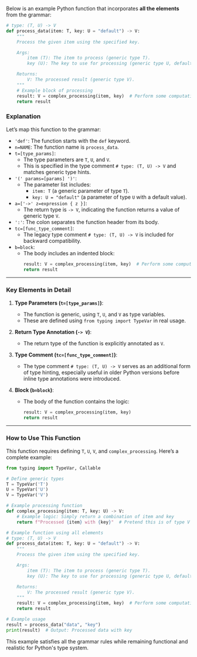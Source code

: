 Below is an example Python function that incorporates **all the elements** from the grammar:

```python
# type: (T, U) -> V
def process_data(item: T, key: U = "default") -> V:
    """
    Process the given item using the specified key.

    Args:
        item (T): The item to process (generic type T).
        key (U): The key to use for processing (generic type U, default is "default").

    Returns:
        V: The processed result (generic type V).
    """
    # Example block of processing
    result: V = complex_processing(item, key)  # Perform some computation
    return result
```

### **Explanation**
Let’s map this function to the grammar:

- `'def'`: The function starts with the `def` keyword.
- `n=NAME`: The function name is `process_data`.
- `t=[type_params]`: 
  - The type parameters are `T`, `U`, and `V`.
  - This is specified in the type comment `# type: (T, U) -> V` and matches generic type hints.
- `'(' params=[params] ')'`:
  - The parameter list includes:
    - `item: T` (a generic parameter of type `T`).
    - `key: U = "default"` (a parameter of type `U` with a default value).
- `a=['->' z=expression { z }]`:
  - The return type is `-> V`, indicating the function returns a value of generic type `V`.
- `':'`: The colon separates the function header from its body.
- `tc=[func_type_comment]`: 
  - The legacy type comment `# type: (T, U) -> V` is included for backward compatibility.
- `b=block`: 
  - The body includes an indented block:
    ```python
    result: V = complex_processing(item, key)  # Perform some computation
    return result
    ```

---

### **Key Elements in Detail**
1. **Type Parameters (`t=[type_params]`)**:
   - The function is generic, using `T`, `U`, and `V` as type variables.
   - These are defined using `from typing import TypeVar` in real usage.

2. **Return Type Annotation (`-> V`)**:
   - The return type of the function is explicitly annotated as `V`.

3. **Type Comment (`tc=[func_type_comment]`)**:
   - The type comment `# type: (T, U) -> V` serves as an additional form of type hinting, especially useful in older Python versions before inline type annotations were introduced.

4. **Block (`b=block`)**:
   - The body of the function contains the logic:
     ```python
     result: V = complex_processing(item, key)
     return result
     ```

---

### **How to Use This Function**
This function requires defining `T`, `U`, `V`, and `complex_processing`. Here’s a complete example:

```python
from typing import TypeVar, Callable

# Define generic types
T = TypeVar('T')
U = TypeVar('U')
V = TypeVar('V')

# Example processing function
def complex_processing(item: T, key: U) -> V:
    # Example logic: Simply return a combination of item and key
    return f"Processed {item} with {key}"  # Pretend this is of type V

# Example function using all elements
# type: (T, U) -> V
def process_data(item: T, key: U = "default") -> V:
    """
    Process the given item using the specified key.

    Args:
        item (T): The item to process (generic type T).
        key (U): The key to use for processing (generic type U, default is "default").

    Returns:
        V: The processed result (generic type V).
    """
    result: V = complex_processing(item, key)  # Perform some computation
    return result

# Example usage
result = process_data("data", "key")
print(result)  # Output: Processed data with key
```

This example satisfies all the grammar rules while remaining functional and realistic for Python's type system.
